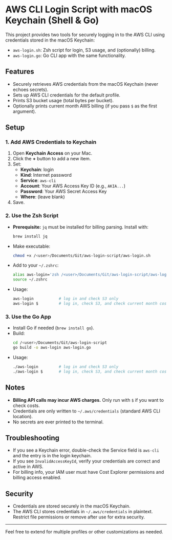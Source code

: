 # AWS CLI Login Script with macOS Keychain (Shell & Go)

This project provides two tools for securely logging in to the AWS CLI using credentials stored in the macOS Keychain:
- `aws-login.sh`: Zsh script for login, S3 usage, and (optionally) billing.
- `aws-login.go`: Go CLI app with the same functionality.

## Features

- Securely retrieves AWS credentials from the macOS Keychain (never echoes secrets).
- Sets up AWS CLI credentials for the default profile.
- Prints S3 bucket usage (total bytes per bucket).
- Optionally prints current month AWS billing (if you pass `$` as the first argument).

## Setup

### 1. Add AWS Credentials to Keychain

1. Open **Keychain Access** on your Mac.
2. Click the **+** button to add a new item.
3. Set:
   - **Keychain**: login
   - **Kind**: Internet password
   - **Service**: `aws-cli`
   - **Account**: Your AWS Access Key ID (e.g., `AKIA...`)
   - **Password**: Your AWS Secret Access Key
   - **Where**: (leave blank)
4. Save.

### 2. Use the Zsh Script

- **Prerequisite:** `jq` must be installed for billing parsing. Install with:
  ```sh
  brew install jq
  ```
- Make executable:
  ```sh
  chmod +x /<user>/Documents/Git/aws-login-script/aws-login.sh
  ```
- Add to your `~/.zshrc`:
  ```sh
  alias aws-login='zsh /<user>/Documents/Git/aws-login-script/aws-login.sh'
  source ~/.zshrc
  ```
- Usage:
  ```sh
  aws-login           # log in and check S3 only
  aws-login $         # log in, check S3, and check current month costs
  ```

### 3. Use the Go App

- Install Go if needed (`brew install go`).
- Build:
  ```sh
  cd /<user>/Documents/Git/aws-login-script
  go build -o aws-login aws-login.go
  ```
- Usage:
  ```sh
  ./aws-login         # log in and check S3 only
  ./aws-login $       # log in, check S3, and check current month costs
  ```

## Notes

- **Billing API calls may incur AWS charges.** Only run with `$` if you want to check costs.
- Credentials are only written to `~/.aws/credentials` (standard AWS CLI location).
- No secrets are ever printed to the terminal.

## Troubleshooting

- If you see a Keychain error, double-check the Service field is `aws-cli` and the entry is in the login keychain.
- If you see `InvalidAccessKeyId`, verify your credentials are correct and active in AWS.
- For billing info, your IAM user must have Cost Explorer permissions and billing access enabled.

## Security

- Credentials are stored securely in the macOS Keychain.
- The AWS CLI stores credentials in `~/.aws/credentials` in plaintext. Restrict file permissions or remove after use for extra security.

---

Feel free to extend for multiple profiles or other customizations as needed.
